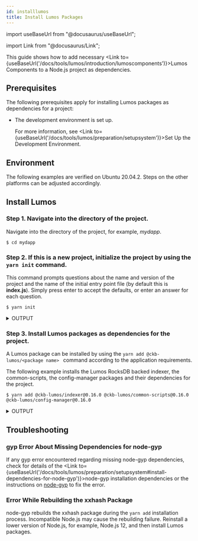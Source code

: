 ```yaml
---
id: installlumos
title: Install Lumos Packages
---
```

import useBaseUrl from "@docusaurus/useBaseUrl";

import Link from "@docusaurus/Link";

This guide shows how to add necessary  <Link to={useBaseUrl('/docs/tools/lumos/introduction/lumoscomponents')}>Lumos Components</Link> to a Node.js project as dependencies. 

## Prerequisites

The following prerequisites apply for installing Lumos packages as dependencies for a project:

- The development environment is set up. 

  For more information, see <Link to={useBaseUrl('/docs/tools/lumos/preparation/setupsystem')}>Set Up the Development Environment</Link>.

## Environment

The following examples are verified on Ubuntu 20.04.2. Steps on the other platforms can be adjusted accordingly.

## Install Lumos

### Step 1. Navigate into the directory of the project.

Navigate into the directory of the project, for example, <var>mydapp</var>.

```
$ cd mydapp
```

### Step 2. If this is a new project, initialize the project by using the `yarn init` command.

This command prompts questions about the name and version of the project and the name of the initial entry point file (by default this is **index.js**). Simply press enter to accept the defaults, or enter an answer for each question.

```
$ yarn init
```

<details><summary>OUTPUT</summary>
<p>




```shell
yarn init v1.22.5
question name (mydapp):
question version (1.0.0):
question description:
question entry point (index.js):
question repository url:
question author:
question license (MIT):
question private:
success Saved package.json
Done in 44.54s.
```

</p>
</details>

### Step 3. Install Lumos packages as dependencies for the project.

A Lumos package can be installed by using the `yarn add @ckb-lumos/<package name> ` command according to the application requirements.

The following example installs the Lumos RocksDB backed indexer, the common-scripts, the config-manager packages and their dependencies for the project.

```shell
$ yarn add @ckb-lumos/indexer@0.16.0 @ckb-lumos/common-scripts@0.16.0 @ckb-lumos/config-manager@0.16.0
```

<details><summary>OUTPUT</summary>
<p>

```shell
yarn add v1.22.5
info No lockfile found.
[1/4] Resolving packages...
warning @ckb-lumos/indexer > neon-cli@0.4.2: Please upgrade to 0.5.0
warning @ckb-lumos/indexer > request@2.88.2: request has been deprecated, see https://github.com/request/request/issues/3142
warning @ckb-lumos/indexer > node-pre-gyp@0.14.0: Please upgrade to @mapbox/node-pre-gyp: the non-scoped node-pre-gyp package is deprecated and only the @mapbox scoped package will recieve updates in the future
warning @ckb-lumos/indexer > request > har-validator@5.1.5: this library is no longer supported
[2/4] Fetching packages...
[3/4] Linking dependencies...
[4/4] Building fresh packages...
success Saved lockfile.
success Saved 167 new dependencies.
info Direct dependencies
├─ @ckb-lumos/common-scripts@0.16.0
├─ @ckb-lumos/config-manager@0.16.0
└─ @ckb-lumos/indexer@0.16.0
info All dependencies
├─ @ckb-lumos/common-scripts@0.16.0
├─ @ckb-lumos/config-manager@0.16.0
├─ @ckb-lumos/helpers@0.16.0
├─ @ckb-lumos/indexer@0.16.0
├─ @ckb-lumos/rpc@0.16.0
├─ abbrev@1.1.1
├─ ...
├─ ...
├─ wide-align@1.1.3
├─ wordwrap@1.0.0
├─ wordwrapjs@4.0.0
├─ xxhash@0.3.0
└─ yallist@3.1.1
Done in 125.02s.
```

</p>
</details>

## Troubleshooting

### gyp Error About Missing Dependencies for node-gyp

If any gyp error encountered regarding missing node-gyp dependencies, check for details of the <Link to={useBaseUrl('/docs/tools/lumos/preparation/setupsystem#install-dependencies-for-node-gyp')}>node-gyp installation dependencies</Link> or the instructions on [node-gyp](https://github.com/nodejs/node-gyp) to fix the error.

### Error While Rebuilding the xxhash Package

node-gyp rebuilds the xxhash package during the `yarn add` installation process. Incompatible Node.js may cause the rebuilding failure. Reinstall a lower version of Node.js, for example, Node.js 12, and then install Lumos packages.